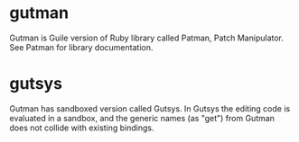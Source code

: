 # gutman

Gutman is Guile version of Ruby library called Patman, Patch
Manipulator. See Patman for library documentation.

# gutsys

Gutman has sandboxed version called Gutsys. In Gutsys the editing code
is evaluated in a sandbox, and the generic names (as "get") from
Gutman does not collide with existing bindings.
